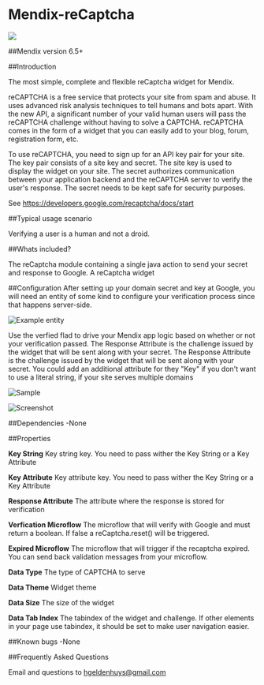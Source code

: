 # Mendix-reCaptcha

![](https://www.evernote.com/l/AAHIrbskkHxBpIvDqXF1NDpdxd5yKLxQ_o0B/image.png)

##Mendix version
6.5+

##Introduction

The most simple, complete and flexible reCaptcha widget for Mendix.

reCAPTCHA is a free service that protects your site from spam and abuse. It uses advanced risk analysis techniques to tell humans and bots apart. With the new API, a significant number of your valid human users will pass the reCAPTCHA challenge without having to solve a CAPTCHA. reCAPTCHA comes in the form of a widget that you can easily add to your blog, forum, registration form, etc.

To use reCAPTCHA, you need to sign up for an API key pair for your site. The key pair consists of a site key and secret. The site key is used to display the widget on your site. The secret authorizes communication between your application backend and the reCAPTCHA server to verify the user's response. The secret needs to be kept safe for security purposes.

See https://developers.google.com/recaptcha/docs/start

##Typical usage scenario

Verifying a user is a human and not a droid.

##Whats included?

The reCaptcha module containing a single java action to send your secret and response to Google.
A reCaptcha widget 

##Configuration
After setting up your domain secret and key at Google, you will need an entity of some kind to configure your verification process since that happens server-side.

![Example entity](https://www.evernote.com/l/AAHjafifOpJHPoy1y7C5M_pD4L9qpbQj1W8B/image.png)

Use the verfied flad to drive your Mendix app logic based on whether or not your verification passed.
The Response Attribute is the challenge issued by the widget that will be sent along with your secret.
The Response Attribute is the challenge issued by the widget that will be sent along with your secret.
You could add an additional attribute for they "Key" if you don't want to use a literal string, if your site serves multiple domains

![Sample](https://www.evernote.com/l/AAEK0CHbBDhFHZc_NtFiJFXQp7tOVuJfxQEB/image.png)

![Screenshot](https://www.evernote.com/l/AAEQb-K0BD1HJbJTul2gu8NdVXSX9JG7A0MB/image.png)

##Dependencies
-None

##Properties

**Key String**			Key string key. You need to pass wither the Key String or a Key Attribute

**Key Attribute**		Key attribute key. You need to pass wither the Key String or a Key Attribute

**Response Attribute**		The attribute where the response is stored for verification

**Verfication Microflow**	The microflow that will verify with Google and must return a boolean. If false a reCaptcha.reset() will be triggered.

**Expired Microflow**		The microflow that will trigger if the recaptcha expired. You can send back validation messages from your microflow.

**Data Type**				The type of CAPTCHA to serve

**Data Theme**				Widget theme

**Data Size**				The size of the widget

**Data Tab Index**			The tabindex of the widget and challenge. If other elements in your page use tabindex, it should be set to make user navigation easier.


##Known bugs
-None

##Frequently Asked Questions

Email and questions to [hgeldenhuys@gmail.com](mailto:hgeldenhuys@gmail.com)

